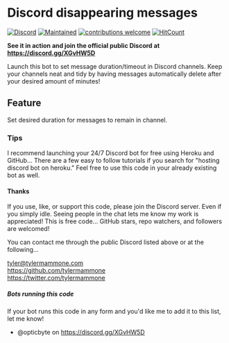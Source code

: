 # Discord disappearing messages

[![Discord](https://img.shields.io/discord/699902897319837776)](https://discord.gg/XGvHW5D) [![Maintained](https://img.shields.io/maintenance/yes/2020)](https://github.com/tylermammone/autopruneDiscord/commits/master) [![contributions welcome](https://img.shields.io/badge/contributions-welcome-brightgreen.svg?style=flat)](https://github.com/tylermammone/autopruneDiscord/issues) [![HitCount](http://hits.dwyl.com/tylermammone/autopruneDiscord.svg)](http://hits.dwyl.com/tylermammone/autopruneDiscord)

**See it in action and join the official public Discord at https://discord.gg/XGvHW5D**

Launch this bot to set message duration/timeout in Discord channels. Keep your channels neat and tidy by having messages automatically delete after your desired amount of minutes!

## Feature
Set desired duration for messages to remain in channel.  

### Tips
I recommend launching your 24/7 Discord bot for free using Heroku and GitHub... There are a few easy to follow tutorials if you search for "hosting discord bot on heroku." Feel free to use this code in your already existing bot as well.

#### Thanks
If you use, like, or support this code, please join the Discord server. Even if you simply idle. Seeing people in the chat lets me know my work is appreciated! This is free code... GitHub stars, repo watchers, and followers are welcomed!  

You can contact me through the public Discord listed above or at the following...  

tyler@tylermammone.com  
https://github.com/tylermammone  
https://twitter.com/tylermammone  

##### Bots running this code
If your bot runs this code in any form and you'd like me to add it to this list, let me know!  

* @opticbyte on https://discord.gg/XGvHW5D
